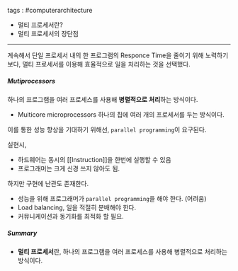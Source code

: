 tags : #computerarchitecture 

- 멀티 프로세서란?
- 멀티 프로세서의 장단점

---

계속해서 단일 프로세서 내의 한 프로그램의 Responce Time을 줄이기 위해 노력하기 보다, 멀티 프로세서를 이용해 효율적으로 일을 처리하는 것을 선택했다.

##### Mutiprocessors
하나의 프로그램을 여러 프로세스를 사용해 **병렬적으로 처리**하는 방식이다.
* Muiticore microprocessors
	하나의 칩에 여러 개의 프로세서를 두는 방식이다.

이를 통한 성능 향상을 기대하기 위해선, `parallel programming`이 요구된다.

실현시,
* 하드웨어는 동시의 [[Instruction]]을 한번에 실행할 수 있음
* 프로그래머는 크게 신경 쓰지 않아도 됨.

하지만 구현에 난관도 존재한다.
* 성능을 위해 프로그래머가 `parallel programming`을 해야 한다. (어려움)
* Load balancing, 일을 적절히 분배해야 한다.
* 커뮤니케이션과 동기화를 최적화 할 필요.

##### Summary
- **멀티 프로세서**란, 하나의 프로그램을 여러 프로세스를 사용해 병렬적으로 처리하는 방식이다.